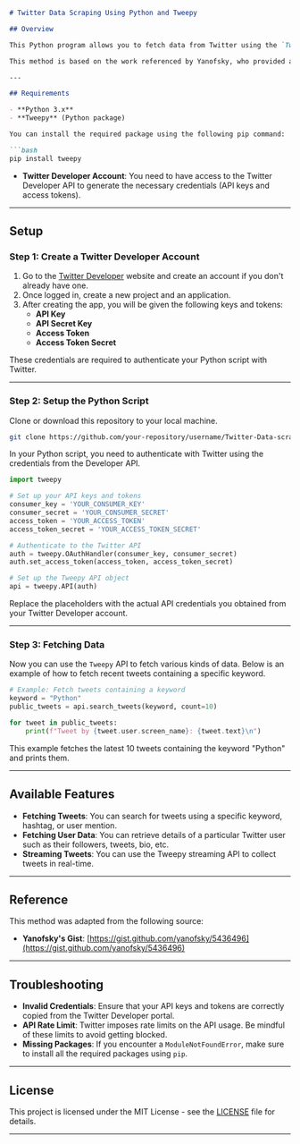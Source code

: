```markdown
# Twitter Data Scraping Using Python and Tweepy

## Overview

This Python program allows you to fetch data from Twitter using the `Tweepy` package, which is the official Python library for accessing Twitter's RESTful APIs. With `Tweepy`, you can easily collect tweets, user data, and other information from Twitter, making it a valuable tool for social media analysis, sentiment analysis, or research.

This method is based on the work referenced by Yanofsky, who provided a simple way to set up data scraping with `Tweepy` for Python 3.

---

## Requirements

- **Python 3.x**
- **Tweepy** (Python package)

You can install the required package using the following pip command:

```bash
pip install tweepy
```

- **Twitter Developer Account**: You need to have access to the Twitter Developer API to generate the necessary credentials (API keys and access tokens).

---

## Setup

### Step 1: Create a Twitter Developer Account

1. Go to the [Twitter Developer](https://developer.twitter.com/) website and create an account if you don't already have one.
2. Once logged in, create a new project and an application.
3. After creating the app, you will be given the following keys and tokens:
   - **API Key**
   - **API Secret Key**
   - **Access Token**
   - **Access Token Secret**

These credentials are required to authenticate your Python script with Twitter.

---

### Step 2: Setup the Python Script

Clone or download this repository to your local machine.

```bash
git clone https://github.com/your-repository/username/Twitter-Data-scrapping-using-Python-Tweepy
```

In your Python script, you need to authenticate with Twitter using the credentials from the Developer API.

```python
import tweepy

# Set up your API keys and tokens
consumer_key = 'YOUR_CONSUMER_KEY'
consumer_secret = 'YOUR_CONSUMER_SECRET'
access_token = 'YOUR_ACCESS_TOKEN'
access_token_secret = 'YOUR_ACCESS_TOKEN_SECRET'

# Authenticate to the Twitter API
auth = tweepy.OAuthHandler(consumer_key, consumer_secret)
auth.set_access_token(access_token, access_token_secret)

# Set up the Tweepy API object
api = tweepy.API(auth)
```

Replace the placeholders with the actual API credentials you obtained from your Twitter Developer account.

---

### Step 3: Fetching Data

Now you can use the `Tweepy` API to fetch various kinds of data. Below is an example of how to fetch recent tweets containing a specific keyword.

```python
# Example: Fetch tweets containing a keyword
keyword = "Python"
public_tweets = api.search_tweets(keyword, count=10)

for tweet in public_tweets:
    print(f"Tweet by {tweet.user.screen_name}: {tweet.text}\n")
```

This example fetches the latest 10 tweets containing the keyword "Python" and prints them.

---

## Available Features

- **Fetching Tweets**: You can search for tweets using a specific keyword, hashtag, or user mention.
- **Fetching User Data**: You can retrieve details of a particular Twitter user such as their followers, tweets, bio, etc.
- **Streaming Tweets**: You can use the Tweepy streaming API to collect tweets in real-time.

---

## Reference

This method was adapted from the following source:
- **Yanofsky's Gist**: [https://gist.github.com/yanofsky/5436496](https://gist.github.com/yanofsky/5436496)

---

## Troubleshooting

- **Invalid Credentials**: Ensure that your API keys and tokens are correctly copied from the Twitter Developer portal.
- **API Rate Limit**: Twitter imposes rate limits on the API usage. Be mindful of these limits to avoid getting blocked.
- **Missing Packages**: If you encounter a `ModuleNotFoundError`, make sure to install all the required packages using `pip`.

---

## License

This project is licensed under the MIT License - see the [LICENSE](LICENSE) file for details.

---

